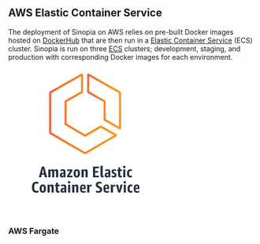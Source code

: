## AWS Elastic Container Service
The deployment of Sinopia on AWS relies on pre-built Docker images hosted on
[DockerHub](https://hub.docker.com/) that are then run in a [Elastic Container Service][ECS]
(ECS) cluster. Sinopia is run on three [ECS][ECS] clusters; development, staging, and
production with corresponding Docker images for each environment. ![ECS Logo](ecs.png)


### AWS Fargate


[ECS]: https://aws.amazon.com/ecs/
